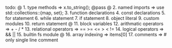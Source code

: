 
todo: 
      @ 1. type methods => x.to_string();                                          @pass
      @ 2. named imports => use std::collections::{map, set};
        3. function declarations
        4. const declarations
        5. for statement
        6. while statement
        7. if statement
        8. object literal
        9. custom modules
        10. return statement
      @ 11. block variables
        12. arithmatic operators => + - / *
        13. relational operators => == >= <= > < !=
        14. logical operators => && ||
        15. builtin fs module
      @ 16. array indexing => items[0]
        17. comments => # only single line comment

